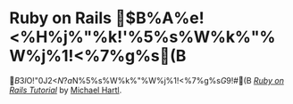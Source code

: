 # Ruby on Rails $B%A%e!<%H%j%"%k!'%5%s%W%k%"%W%j%1!<%7%g%s(B

$B$3$l$O!"0J2<$N$?$a$N%5%s%W%k%"%W%j%1!<%7%g%s$G$9!#(B
[*Ruby on Rails Tutorial*](http://railstutorial.jp/)
by [Michael Hartl](http://michaelhartl.com/).
